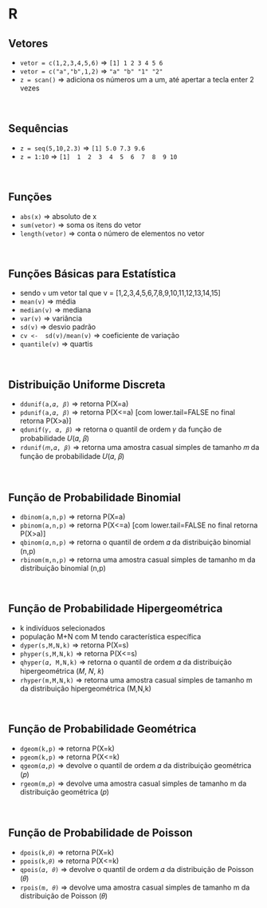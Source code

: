 # R

## Vetores
- ` vetor = c(1,2,3,4,5,6) ` => ` [1] 1 2 3 4 5 6 `
- ` vetor = c("a","b",1,2) ` => ` "a" "b" "1" "2" `
- ` z = scan() ` => adiciona os números um a um, até apertar a tecla enter 2 vezes

<br>

## Sequências
- ` z = seq(5,10,2.3) ` => ` [1] 5.0 7.3 9.6 `
- ` z = 1:10 ` => ` [1]  1  2  3  4  5  6  7  8  9 10 `

<br>

## Funções
- ` abs(x) ` => absoluto de x
- ` sum(vetor) ` => soma os itens do vetor
- ` length(vetor) ` => conta o número de elementos no vetor

<br>

## Funções Básicas para Estatística
- sendo `v` um vetor tal que v = [1,2,3,4,5,6,7,8,9,10,11,12,13,14,15]
- ` mean(v) ` => média
- ` median(v) ` => mediana
- ` var(v) ` => variância
- ` sd(v) ` => desvio padrão
- ` cv <-  sd(v)/mean(v) ` => coeficiente de variação
- ` quantile(v) ` => quartis

<br>

## Distribuição Uniforme Discreta
- ` ddunif(a,𝛼, 𝛽) ` => retorna P(X=a)
- ` pdunif(a,𝛼, 𝛽) ` => retorna P(X<=a) [com lower.tail=FALSE no final retorna P(X>a)]
- ` qdunif(𝛾, 𝛼, 𝛽) ` => retorna o quantil de ordem 𝛾 da função de probabilidade 𝑈(𝛼, 𝛽)
- ` rdunif(𝑚,𝛼, 𝛽) ` => retorna uma amostra casual simples de tamanho 𝑚 da função de probabilidade 𝑈(𝛼, 𝛽)

<br>

## Função de Probabilidade Binomial
- ` dbinom(a,n,p) ` => retorna P(X=a)
- ` pbinom(a,n,p) ` => retorna P(X<=a) [com lower.tail=FALSE no final retorna P(X>a)]
- ` qbinom(𝛼,n,p) ` => retorna o quantil de ordem 𝛼 da distribuição binomial (n,p)
- ` rbinom(m,n,p) ` => retorna uma amostra casual simples de tamanho m da distribuição binomial (n,p)

<br>

## Função de Probabilidade Hipergeométrica
- k indivíduos selecionados
- população M+N com M tendo característica específica
- ` dyper(s,M,N,k) ` => retorna P(X=s)
- ` phyper(s,M,N,k) ` => retorna P(X<=s)
- ` qhyper(𝛼, M,N,k) ` => retorna o quantil de ordem 𝛼 da distribuição hipergeométrica (𝑀, 𝑁, 𝑘)
- ` rhyper(m,M,N,k) ` => retorna uma amostra casual simples de tamanho m da distribuição hipergeométrica (M,N,k)

<br>

## Função de Probabilidade Geométrica
- ` dgeom(k,p) ` => retorna P(X=k)
- ` pgeom(k,p) ` => retorna P(X<=k)
- ` qgeom(𝛼,𝑝) ` => devolve o quantil de ordem 𝛼 da distribuição geométrica (𝑝)
- ` rgeom(m,𝑝) ` => devolve uma amostra casual simples de tamanho m da distribuição geométrica (𝑝)

<br>

## Função de Probabilidade de Poisson
- ` dpois(k,𝜃) ` => retorna P(X=k)
- ` ppois(k,𝜃) ` => retorna P(X<=k)
- ` qpois(𝛼, 𝜃) ` => devolve o quantil de ordem 𝛼 da distribuição de Poisson (𝜃)
- ` rpois(m, 𝜃) ` => devolve uma amostra casual simples de tamanho m da distribuição de Poisson (𝜃)


